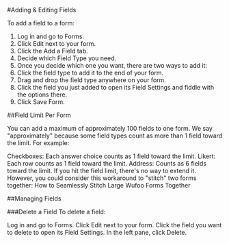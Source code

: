 #Adding & Editing Fields

To add a field to a form:

1. Log in and go to Forms.
2. Click Edit next to your form.
3. Click the Add a Field tab.
4. Decide which Field Type you need.
5. Once you decide which one you want, there are two ways to add it:
6. Click the field type to add it to the end of your form.
7. Drag and drop the field type anywhere on your form.
8. Click the field you just added to open its Field Settings and fiddle with the options there.
9. Click Save Form.

##Field Limit Per Form

You can add a maximum of approximately 100 fields to one form. We say "approximately" because some field types count as more than 1 field toward the limit. For example:

Checkboxes: Each answer choice counts as 1 field toward the limit.
Likert: Each row counts as 1 field toward the limit.
Address: Counts as 6 fields toward the limit.
If you hit the field limit, there's no way to extend it. However, you could consider this workaround to "stitch" two forms together: How to Seamlessly Stitch Large Wufoo Forms Together


##Managing Fields

###Delete a Field
To delete a field:

Log in and go to Forms.
Click Edit next to your form.
Click the field you want to delete to open its Field Settings.
In the left pane, click Delete.